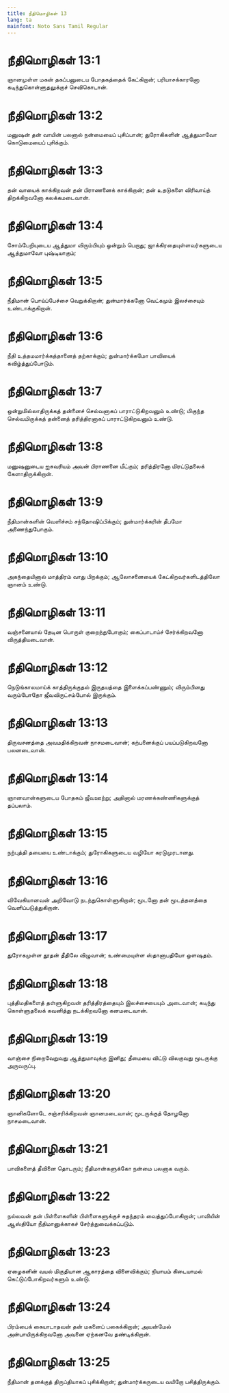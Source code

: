 ```yaml
---
title: நீதிமொழிகள் 13
lang: ta
mainfont: Noto Sans Tamil Regular
---
```


# நீதிமொழிகள் 13:1

ஞானமுள்ள மகன் தகப்பனுடைய போதகத்தைக் கேட்கிறான்; பரியாசக்காரனோ கடிந்துகொள்ளுதலுக்குச் செவிகொடான்.

# நீதிமொழிகள் 13:2

மனுஷன் தன் வாயின் பலனால் நன்மையைப் புசிப்பான்; துரோகிகளின் ஆத்துமாவோ கொடுமையைப் புசிக்கும்.

# நீதிமொழிகள் 13:3

தன் வாயைக் காக்கிறவன் தன் பிராணனைக் காக்கிறான்; தன் உதடுகளை விரிவாய்த் திறக்கிறவனோ கலக்கமடைவான்.

# நீதிமொழிகள் 13:4

சோம்பேறியுடைய ஆத்துமா விரும்பியும் ஒன்றும் பெறாது; ஜாக்கிரதையுள்ளவர்களுடைய ஆத்துமாவோ புஷ்டியாகும்;

# நீதிமொழிகள் 13:5

நீதிமான் பொய்ப்பேச்சை வெறுக்கிறான்; துன்மார்க்கனோ வெட்கமும் இலச்சையும் உண்டாக்குகிறான்.

# நீதிமொழிகள் 13:6

நீதி உத்தமமார்க்கத்தானைத் தற்காக்கும்; துன்மார்க்கமோ பாவியைக் கவிழ்த்துப்போடும்.

# நீதிமொழிகள் 13:7

ஒன்றுமில்லாதிருக்கத் தன்னைச் செல்வனாகப் பாராட்டுகிறவனும் உண்டு; மிகுந்த செல்வமிருக்கத் தன்னைத் தரித்திரனாகப் பாராட்டுகிறவனும் உண்டு.

# நீதிமொழிகள் 13:8

மனுஷனுடைய ஐசுவரியம் அவன் பிராணனை மீட்கும்; தரித்திரனோ மிரட்டுதலைக் கேளாதிருக்கிறான்.

# நீதிமொழிகள் 13:9

நீதிமான்களின் வெளிச்சம் சந்தோஷிப்பிக்கும்; துன்மார்க்கரின் தீபமோ அணைந்துபோகும்.

# நீதிமொழிகள் 13:10

அகந்தையினால் மாத்திரம் வாது பிறக்கும்; ஆலோசனையைக் கேட்கிறவர்களிடத்திலோ ஞானம் உண்டு.

# நீதிமொழிகள் 13:11

வஞ்சனையால் தேடின பொருள் குறைந்துபோகும்; கைப்பாடாய்ச் சேர்க்கிறவனோ விருத்தியடைவான்.

# நீதிமொழிகள் 13:12

நெடுங்காலமாய்க் காத்திருக்குதல் இருதயத்தை இளைக்கப்பண்ணும்; விரும்பினது வரும்போதோ ஜீவவிருட்சம்போல் இருக்கும்.

# நீதிமொழிகள் 13:13

திருவசனத்தை அவமதிக்கிறவன் நாசமடைவான்; கற்பனைக்குப் பயப்படுகிறவனோ பலனடைவான்.

# நீதிமொழிகள் 13:14

ஞானவான்களுடைய போதகம் ஜீவஊற்று; அதினால் மரணக்கண்ணிகளுக்குத் தப்பலாம்.

# நீதிமொழிகள் 13:15

நற்புத்தி தயையை உண்டாக்கும்; துரோகிகளுடைய வழியோ கரடுமுரடானது.

# நீதிமொழிகள் 13:16

விவேகியானவன் அறிவோடு நடந்துகொள்ளுகிறான்; மூடனோ தன் மூடத்தனத்தை வெளிப்படுத்துகிறான்.

# நீதிமொழிகள் 13:17

துரோகமுள்ள தூதன் தீதிலே விழுவான்; உண்மையுள்ள ஸ்தானாபதியோ ஒளஷதம்.

# நீதிமொழிகள் 13:18

புத்திமதிகளைத் தள்ளுகிறவன் தரித்திரத்தையும் இலச்சையையும் அடைவான்; கடிந்து கொள்ளுதலைக் கவனித்து நடக்கிறவனோ கனமடைவான்.

# நீதிமொழிகள் 13:19

வாஞ்சை நிறைவேறுவது ஆத்துமாவுக்கு இனிது; தீமையை விட்டு விலகுவது மூடருக்கு அருவருப்பு.

# நீதிமொழிகள் 13:20

ஞானிகளோடே சஞ்சரிக்கிறவன் ஞானமடைவான்; மூடருக்குத் தோழனோ நாசமடைவான்.

# நீதிமொழிகள் 13:21

பாவிகளைத் தீவினை தொடரும்; நீதிமான்களுக்கோ நன்மை பலனாக வரும்.

# நீதிமொழிகள் 13:22

நல்லவன் தன் பிள்ளைகளின் பிள்ளைகளுக்குச் சுதந்தரம் வைத்துப்போகிறான்; பாவியின் ஆஸ்தியோ நீதிமானுக்காகச் சேர்த்துவைக்கப்படும்.

# நீதிமொழிகள் 13:23

ஏழைகளின் வயல் மிகுதியான ஆகாரத்தை விளைவிக்கும்; நியாயம் கிடையாமல் கெட்டுப்போகிறவர்களும் உண்டு.

# நீதிமொழிகள் 13:24

பிரம்பைக் கையாடாதவன் தன் மகனைப் பகைக்கிறான்; அவன்மேல் அன்பாயிருக்கிறவனோ அவனை ஏற்கனவே தண்டிக்கிறான்.

# நீதிமொழிகள் 13:25

நீதிமான் தனக்குத் திருப்தியாகப் புசிக்கிறான்; துன்மார்க்கருடைய வயிறோ பசித்திருக்கும்.

